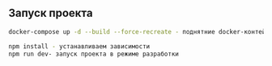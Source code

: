 ## Запуск проекта

```bash
docker-compose up -d --build --force-recreate - поднятние docker-контейнера

npm install - устанавливаем зависимости
npm run dev- запуск проекта в режиме разработки
```